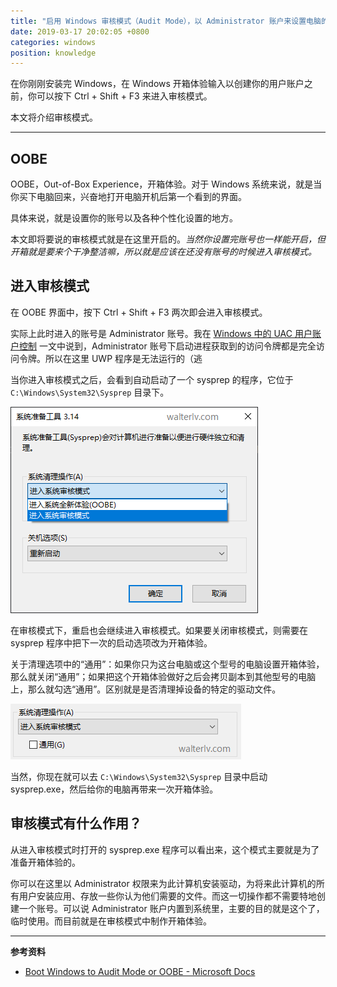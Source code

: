 ```yaml
---
title: "启用 Windows 审核模式（Audit Mode），以 Administrator 账户来设置电脑的开箱体验"
date: 2019-03-17 20:02:05 +0800
categories: windows
position: knowledge
---
```


在你刚刚安装完 Windows，在 Windows 开箱体验输入以创建你的用户账户之前，你可以按下 Ctrl + Shift + F3 来进入审核模式。

本文将介绍审核模式。

---

<div id="toc"></div>

## OOBE

OOBE，Out-of-Box Experience，开箱体验。对于 Windows 系统来说，就是当你买下电脑回来，兴奋地打开电脑开机后第一个看到的界面。

具体来说，就是设置你的账号以及各种个性化设置的地方。

本文即将要说的审核模式就是在这里开启的。*当然你设置完账号也一样能开启，但开箱就是要来个干净整洁嘛，所以就是应该在还没有账号的时候进入审核模式。*

## 进入审核模式

在 OOBE 界面中，按下 Ctrl + Shift + F3 两次即会进入审核模式。

实际上此时进入的账号是 Administrator 账号。我在 [Windows 中的 UAC 用户账户控制](/post/windows-user-account-control.html) 一文中说到，Administrator 账号下启动进程获取到的访问令牌都是完全访问令牌。所以在这里 UWP 程序是无法运行的（逃

当你进入审核模式之后，会看到自动启动了一个 sysprep 的程序，它位于 `C:\Windows\System32\Sysprep` 目录下。

![系统准备工具](/static/posts/2019-03-17-20-00-59.png)

在审核模式下，重启也会继续进入审核模式。如果要关闭审核模式，则需要在 sysprep 程序中把下一次的启动选项改为开箱体验。

关于清理选项中的“通用”：如果你只为这台电脑或这个型号的电脑设置开箱体验，那么就关闭“通用”；如果把这个开箱体验做好之后会拷贝副本到其他型号的电脑上，那么就勾选“通用”。区别就是是否清理掉设备的特定的驱动文件。

![清理 - 通用](/static/posts/2019-03-17-20-01-53.png)

当然，你现在就可以去 `C:\Windows\System32\Sysprep` 目录中启动 sysprep.exe，然后给你的电脑再带来一次开箱体验。

## 审核模式有什么作用？

从进入审核模式时打开的 sysprep.exe 程序可以看出来，这个模式主要就是为了准备开箱体验的。

你可以在这里以 Administrator 权限来为此计算机安装驱动，为将来此计算机的所有用户安装应用、存放一些你认为他们需要的文件。而这一切操作都不需要特地创建一个账号。可以说 Administrator 账户内置到系统里，主要的目的就是这个了，临时使用。而目前就是在审核模式中制作开箱体验。

---

**参考资料**

- [Boot Windows to Audit Mode or OOBE - Microsoft Docs](https://docs.microsoft.com/en-us/windows-hardware/manufacture/desktop/boot-windows-to-audit-mode-or-oobe)
